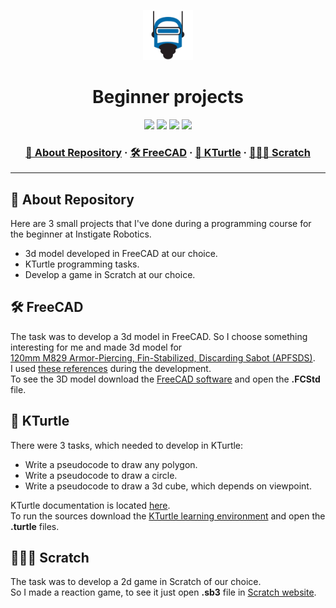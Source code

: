 <a name="readme-top"></a>
<div align="center">
  <!-- Logo -->
  <a href="https://github.com/dpetrosy/Instigate_Robotics_projects">
  <img src="logo.png" alt="Logo" width="80" height="80">
  </a>

  <!-- Project Name -->
  <h1>Beginner projects</h1>

  <!-- Badges -->
  <p>
    <img src="https://img.shields.io/github/repo-size/dpetrosy/Instigate_Robotics_projects?style=for-the-badge&logo=github">
    <img src="https://img.shields.io/github/languages/count/dpetrosy/Instigate_Robotics_projects?style=for-the-badge&logo=" />
    <img src="https://img.shields.io/github/languages/top/dpetrosy/Instigate_Robotics_projects?style=for-the-badge" />
    <img src="https://img.shields.io/github/last-commit/dpetrosy/Instigate_Robotics_projects?style=for-the-badge" />
  </p>

  <h3>
      <a href="#-about-repository">📜 About Repository</a>
    <span> · </span>
      <a href="#-freecad">🛠️ FreeCAD</a>
    <span> · </span>
	  <a href="#-kturtle">🐢 KTurtle</a>
    <span> · </span>
      <a href="#-scratch">👨🏻‍💻 Scratch</a>
  </h3>
</div>

---

## 📜 About Repository

Here are 3 small projects that I've done during a programming course for the beginner at Instigate Robotics.
* 3d model developed in FreeCAD at our choice.
* KTurtle programming tasks.
* Develop a game in Scratch at our choice.

## 🛠️ FreeCAD

The task was to develop a 3d model in FreeCAD. So I choose something interesting for me and made 3d model for \
[120mm M829 Armor-Piercing, Fin-Stabilized, Discarding Sabot (APFSDS)](https://en.wikipedia.org/wiki/M829). \
I used [these references](FreeCAD/Reference) during the development. \
To see the 3D model download the [FreeCAD software](https://www.freecad.org/downloads.php) and open the **.FCStd** file.

## 🐢 KTurtle

There were 3 tasks, which needed to develop in KTurtle:

* Write a pseudocode to draw any polygon.
* Write a pseudocode to draw a circle.
* Write a pseudocode to draw a 3d cube, which depends on viewpoint.

KTurtle documentation is located [here](KTurtle/Documentation). \
To run the sources download the [KTurtle learning environment](https://apps.kde.org/kturtle/) and open the **.turtle** files.

## 👨🏻‍💻 Scratch

The task was to develop a 2d game in Scratch of our choice. \
So I made a reaction game, to see it just open **.sb3** file in [Scratch website](https://scratch.mit.edu/).
